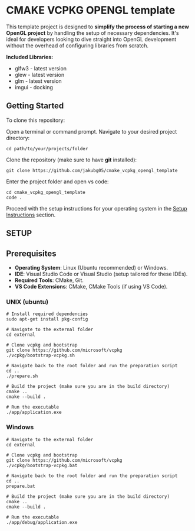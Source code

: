 # CMAKE VCPKG OPENGL template
This template project is designed to **simplify the process of starting a new OpenGL project** by handling the setup of necessary dependencies. It's ideal for developers looking to dive straight into OpenGL development without the overhead of configuring libraries from scratch.

**Included Libraries:**
* glfw3 - latest version
* glew  - latest version
* glm   - latest version
* imgui - docking

## Getting Started

To clone this repository:

Open a terminal or command prompt.
Navigate to your desired project directory:

```
cd path/to/your/projects/folder
```

Clone the repository (make sure to have **git** installed):

```
git clone https://github.com/jakubg05/cmake_vcpkg_opengl_template
```

Enter the project folder and open vs code:

```
cd cmake_vcpkg_opengl_template
code .
```

Proceed with the setup instructions for your operating system in the [Setup Instructions](#SETUP) section.

## SETUP

## Prerequisites

* **Operating System**: Linux (Ubuntu recommended) or Windows.
* **IDE**: Visual Studio Code or Visual Studio (setup tailored for these IDEs).
* **Required Tools**: CMake, Git.
* **VS Code Extensions**: CMake, CMake Tools (if using VS Code).


### UNIX (ubuntu)

```
# Install required dependencies
sudo apt-get install pkg-config 

# Navigate to the external folder
cd external

# Clone vcpkg and bootstrap
git clone https://github.com/microsoft/vcpkg
./vcpkg/bootstrap-vcpkg.sh

# Navigate back to the root folder and run the preparation script
cd ..
./prepare.sh

# Build the project (make sure you are in the build directory)
cmake ..
cmake --build .

# Run the executable
./app/application.exe
```

### Windows

```
# Navigate to the external folder
cd external

# Clone vcpkg and bootstrap
git clone https://github.com/microsoft/vcpkg
./vcpkg/bootstrap-vcpkg.bat

# Navigate back to the root folder and run the preparation script
cd ..
prepare.bat

# Build the project (make sure you are in the build directory)
cmake ..
cmake --build .

# Run the executable
./app/debug/application.exe
```




